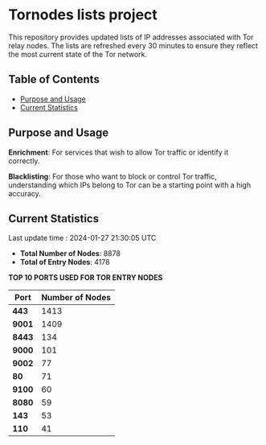 # Tornodes lists project

This repository provides updated lists of IP addresses associated with Tor relay nodes. The lists are refreshed every 30 minutes to ensure they reflect the most current state of the Tor network.

## Table of Contents

- [Purpose and Usage](#purpose-and-usage)
- [Current Statistics](#current-statistics)


## Purpose and Usage

**Enrichment**: For services that wish to allow Tor traffic or identify it correctly.

**Blacklisting**: For those who want to block or control Tor traffic, understanding which IPs belong to Tor can be a starting point with a high accuracy.

## Current Statistics

Last update time : 2024-01-27 21:30:05 UTC

- **Total Number of Nodes**: 8878
- **Total of Entry Nodes**: 4178

**TOP 10 PORTS USED FOR TOR ENTRY NODES**

| **Port** | **Number of Nodes** |
|------|-----------------|
| **443**   | 1413  |
| **9001**   | 1409  |
| **8443**   | 134  |
| **9000**   | 101  |
| **9002**   | 77  |
| **80**   | 71  |
| **9100**   | 60  |
| **8080**   | 59  |
| **143**   | 53  |
| **110**   | 41  |

